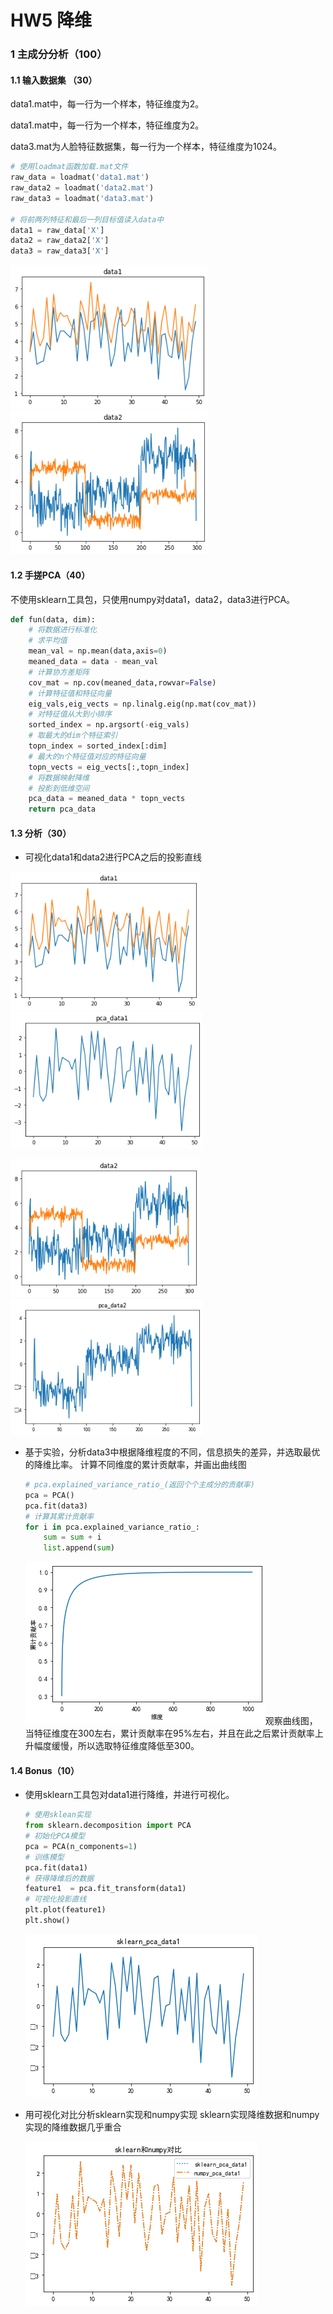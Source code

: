 # HW5 降维

### 1 主成分分析（100）

#### 1.1 输入数据集 （30）

data1.mat中，每一行为一个样本，特征维度为2。

data1.mat中，每一行为一个样本，特征维度为2。

data3.mat为人脸特征数据集，每一行为一个样本，特征维度为1024。

```python
# 使用loadmat函数加载.mat文件
raw_data = loadmat('data1.mat')
raw_data2 = loadmat('data2.mat')
raw_data3 = loadmat('data3.mat')

# 将前两列特征和最后一列目标值读入data中
data1 = raw_data['X']
data2 = raw_data2['X']
data3 = raw_data3['X']
```

<img title="" src="image/data1.png" alt="" data-align="inline" width="315"><img title="" src="image/data2.png" alt="" data-align="inline" width="316">

#### 1.2 手搓PCA（40）

不使用sklearn工具包，只使用numpy对data1，data2，data3进行PCA。

```python
def fun(data, dim):
    # 将数据进行标准化
    # 求平均值
    mean_val = np.mean(data,axis=0)
    meaned_data = data - mean_val
    # 计算协方差矩阵
    cov_mat = np.cov(meaned_data,rowvar=False)
    # 计算特征值和特征向量
    eig_vals,eig_vects = np.linalg.eig(np.mat(cov_mat))
    # 对特征值从大到小排序
    sorted_index = np.argsort(-eig_vals) 
    # 取最大的dim个特征索引
    topn_index = sorted_index[:dim]
    # 最大的n个特征值对应的特征向量
    topn_vects = eig_vects[:,topn_index] 
    # 将数据映射降维
    # 投影到低维空间
    pca_data = meaned_data * topn_vects
    return pca_data
```

#### 1.3 分析（30）

- 可视化data1和data2进行PCA之后的投影直线

<img title="" src="image/data1.png" alt="" data-align="inline" width="303"><img title="" src="image/pca_data1.png" alt="" width="307">

<img title="" src="image/data2.png" alt="" data-align="inline" width="303"><img title="" src="image/pac_data2.png" alt="" data-align="inline" width="308">



- 基于实验，分析data3中根据降维程度的不同，信息损失的差异，并选取最优的降维比率。
  计算不同维度的累计贡献率，并画出曲线图
  
  ```python
  # pca.explained_variance_ratio_(返回个个主成分的贡献率)
  pca = PCA()
  pca.fit(data3)
  # 计算其累计贡献率
  for i in pca.explained_variance_ratio_:
      sum = sum + i
      list.append(sum)
  ```
  
  <img src="image/variance_ratio_cumulate.png" title="" alt="" data-align="center">观察曲线图，当特征维度在300左右，累计贡献率在95%左右，并且在此之后累计贡献率上升幅度缓慢，所以选取特征维度降低至300。

#### 1.4 Bonus（10）

- 使用sklearn工具包对data1进行降维，并进行可视化。
  
  ```python
  # 使用sklean实现
  from sklearn.decomposition import PCA
  # 初始化PCA模型
  pca = PCA(n_components=1)
  # 训练模型
  pca.fit(data1)
  # 获得降维后的数据
  feature1  = pca.fit_transform(data1)
  # 可视化投影直线
  plt.plot(feature1)
  plt.show()
  ```
  
  <img src="image/sklearn_pca_data1.png" title="" alt="" data-align="center">

- 用可视化对比分析sklearn实现和numpy实现
  sklearn实现降维数据和numpy实现的降维数据几乎重合
  
  <img title="" src="image/sklearn_numpy.png" alt="" data-align="center">
